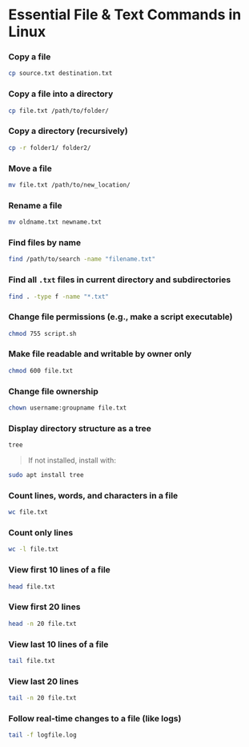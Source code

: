 # Essential File & Text Commands in Linux

### Copy a file
```bash
cp source.txt destination.txt
```

### Copy a file into a directory
```bash
cp file.txt /path/to/folder/
```

### Copy a directory (recursively)
```bash
cp -r folder1/ folder2/
```

### Move a file
```bash
mv file.txt /path/to/new_location/
```

### Rename a file
```bash
mv oldname.txt newname.txt
```

### Find files by name
```bash
find /path/to/search -name "filename.txt"
```

### Find all `.txt` files in current directory and subdirectories
```bash
find . -type f -name "*.txt"
```

### Change file permissions (e.g., make a script executable)
```bash
chmod 755 script.sh
```

### Make file readable and writable by owner only
```bash
chmod 600 file.txt
```

### Change file ownership
```bash
chown username:groupname file.txt
```

### Display directory structure as a tree
```bash
tree
```

> If not installed, install with:
```bash
sudo apt install tree
```

### Count lines, words, and characters in a file
```bash
wc file.txt
```

### Count only lines
```bash
wc -l file.txt
```

### View first 10 lines of a file
```bash
head file.txt
```

### View first 20 lines
```bash
head -n 20 file.txt
```

### View last 10 lines of a file
```bash
tail file.txt
```

### View last 20 lines
```bash
tail -n 20 file.txt
```

### Follow real-time changes to a file (like logs)
```bash
tail -f logfile.log
```